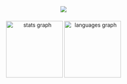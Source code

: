 <div align="center">
  <img src="https://profile-counter.glitch.me/mtoubi/count.svg?"  />
</div>

###


<div align="center">
  <img src="https://github-readme-stats.vercel.app/api?username=mtoubi&hide_title=false&hide_rank=false&show_icons=true&include_all_commits=true&count_private=true&disable_animations=false&theme=dracula&locale=en&hide_border=false" height="150" alt="stats graph"  />
  <img src="https://github-readme-stats.vercel.app/api/top-langs?username=mtoubi&locale=en&hide_title=false&layout=compact&card_width=320&langs_count=5&theme=dracula&hide_border=false" height="150" alt="languages graph"  />
</div>

###
